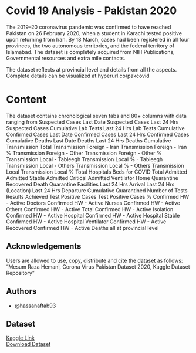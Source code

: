 
# Covid 19 Analysis - Pakistan 2020

The 2019–20 coronavirus pandemic was confirmed to have reached Pakistan on 26 February 2020, when a student in Karachi tested positive upon returning from Iran. By 18 March, cases had been registered in all four provinces, the two autonomous territories, and the federal territory of Islamabad. The dataset is completely acquired from NIH Publications, Governmental resources and extra mile contacts.

The dataset reflects at provincial level and details from all the aspects. Complete details can be visualized at hyperurl.co/pakcovid

# Content

The dataset contains chronological seven tabs and 80+ columns with data ranging from Suspected Cases Last Date Suspected Cases Last 24 Hrs Suspected Cases Cumulative Lab Tests Last 24 Hrs Lab Tests Cumulative Confirmed Cases Last Date Confirmed Cases Last 24 Hrs Confirmed Cases Cumulative Deaths Last Date Deaths Last 24 Hrs Deaths Cumulative Transmission Total Transmission Foreign - Iran Transmission Foreign - Iran % Transmission Foreign - Other Transmission Foreign - Other % Transmission Local - Tableegh Transmission Local % - Tableegh Transmission Local - Others Transmission Local % - Others Transmission Local Transmission Local % Total Hospitals Beds for COVID Total Admitted Admitted Stable Admitted Critical Admitted Ventilator Home Quarantine Recovered Death Quarantine Facilities Last 24 Hrs Arrival Last 24 Hrs (Location) Last 24 Hrs Departure Cumulative Quarantined Number of Tests Results Achieved Test Positive Cases Test Positive Cases % Confirmed HW - Active Doctors Confirmed HW - Active Nurses Confirmed HW - Active Others Confirmed HW - Active Total Confirmed HW - Active Isolation Confirmed HW - Active Hospital Confirmed HW - Active Hospital Stable Confirmed HW - Active Hospital Ventilator Confirmed HW - Active Recovered Confirmed HW - Active Deaths all at provincial level
## Acknowledgements

Users are allowed to use, copy, distribute and cite the dataset as follows: “Mesum Raza Hemani, Corona Virus Pakistan Dataset 2020, Kaggle Dataset Repository”
## Authors

- [@hassanaftab93](https://www.github.com/hassanaftab93)
## Dataset

<a href="https://www.kaggle.com/mesumraza/corona-virus-pakistan-dataset-2020">Kaggle Link</a>
<br>
<a href="https://www.kaggle.com/mesumraza/corona-virus-pakistan-dataset-2020/download">Download Dataset</a>
